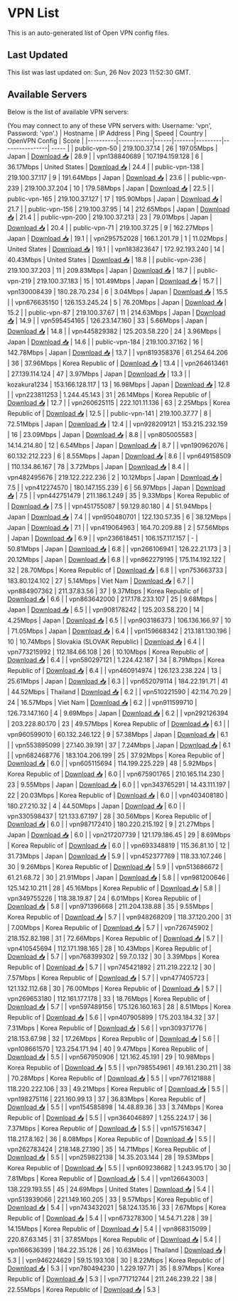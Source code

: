 # VPN List

This is an auto-generated list of Open VPN config files.

## Last Updated

This list was last updated on: Sun, 26 Nov 2023 11:52:30 GMT.

## Available Servers

Below is the list of available VPN servers:

(You may connect to any of these VPN servers with: Username: 'vpn', Password: 'vpn'.)
| Hostname | IP Address | Ping | Speed | Country | OpenVPN Config | Score |
|----------|------------|------|-------|---------|----------------| ----- |
| public-vpn-50 | 219.100.37.14 | 26 | 197.05Mbps | Japan | [Download 📥](./configs/server_0_JP.ovpn) | 28.9 |
| vpn138840689 | 107.194.159.128 | 6 | 36.17Mbps | United States | [Download 📥](./configs/server_1_US.ovpn) | 24.4 |
| public-vpn-138 | 219.100.37.117 | 9 | 191.64Mbps | Japan | [Download 📥](./configs/server_2_JP.ovpn) | 23.6 |
| public-vpn-239 | 219.100.37.204 | 10 | 179.58Mbps | Japan | [Download 📥](./configs/server_3_JP.ovpn) | 22.5 |
| public-vpn-165 | 219.100.37.127 | 17 | 195.90Mbps | Japan | [Download 📥](./configs/server_4_JP.ovpn) | 21.7 |
| public-vpn-156 | 219.100.37.95 | 14 | 212.65Mbps | Japan | [Download 📥](./configs/server_5_JP.ovpn) | 21.4 |
| public-vpn-200 | 219.100.37.213 | 23 | 79.01Mbps | Japan | [Download 📥](./configs/server_6_JP.ovpn) | 20.4 |
| public-vpn-71 | 219.100.37.25 | 9 | 162.27Mbps | Japan | [Download 📥](./configs/server_7_JP.ovpn) | 19.1 |
| vpn295752028 | 166.1.201.79 | 1 | 11.02Mbps | United States | [Download 📥](./configs/server_8_US.ovpn) | 19.1 |
| vpn183823647 | 172.92.193.240 | 14 | 40.43Mbps | United States | [Download 📥](./configs/server_9_US.ovpn) | 18.8 |
| public-vpn-236 | 219.100.37.203 | 11 | 209.83Mbps | Japan | [Download 📥](./configs/server_10_JP.ovpn) | 18.7 |
| public-vpn-219 | 219.100.37.183 | 15 | 101.49Mbps | Japan | [Download 📥](./configs/server_11_JP.ovpn) | 15.7 |
| vpn130008439 | 180.28.70.234 | 6 | 3.04Mbps | Japan | [Download 📥](./configs/server_12_JP.ovpn) | 15.5 |
| vpn676635150 | 126.153.245.24 | 5 | 76.20Mbps | Japan | [Download 📥](./configs/server_13_JP.ovpn) | 15.2 |
| public-vpn-87 | 219.100.37.67 | 11 | 214.63Mbps | Japan | [Download 📥](./configs/server_14_JP.ovpn) | 14.9 |
| vpn595454165 | 126.23.147.160 | 33 | 5.66Mbps | Japan | [Download 📥](./configs/server_15_JP.ovpn) | 14.8 |
| vpn445829382 | 125.203.58.220 | 24 | 3.96Mbps | Japan | [Download 📥](./configs/server_16_JP.ovpn) | 14.6 |
| public-vpn-184 | 219.100.37.162 | 16 | 142.78Mbps | Japan | [Download 📥](./configs/server_17_JP.ovpn) | 13.7 |
| vpn819358376 | 61.254.64.206 | 36 | 37.96Mbps | Korea Republic of | [Download 📥](./configs/server_18_KR.ovpn) | 13.4 |
| vpn264613461 | 27.139.114.124 | 47 | 3.97Mbps | Japan | [Download 📥](./configs/server_19_JP.ovpn) | 13.3 |
| kozakura1234 | 153.166.128.117 | 13 | 16.98Mbps | Japan | [Download 📥](./configs/server_20_JP.ovpn) | 12.8 |
| vpn223811253 | 1.244.45.143 | 31 | 26.14Mbps | Korea Republic of | [Download 📥](./configs/server_21_KR.ovpn) | 12.7 |
| vpn260625115 | 222.101.11.136 | 63 | 2.25Mbps | Korea Republic of | [Download 📥](./configs/server_22_KR.ovpn) | 12.5 |
| public-vpn-141 | 219.100.37.77 | 8 | 72.51Mbps | Japan | [Download 📥](./configs/server_23_JP.ovpn) | 12.4 |
| vpn928209121 | 153.215.232.159 | 16 | 23.09Mbps | Japan | [Download 📥](./configs/server_24_JP.ovpn) | 8.8 |
| vpn805005583 | 14.14.214.80 | 12 | 6.54Mbps | Japan | [Download 📥](./configs/server_25_JP.ovpn) | 8.7 |
| vpn190962076 | 60.132.212.223 | 6 | 8.55Mbps | Japan | [Download 📥](./configs/server_26_JP.ovpn) | 8.6 |
| vpn649158509 | 110.134.86.167 | 78 | 3.72Mbps | Japan | [Download 📥](./configs/server_27_JP.ovpn) | 8.4 |
| vpn482495676 | 219.122.222.236 | 2 | 10.12Mbps | Japan | [Download 📥](./configs/server_28_JP.ovpn) | 7.5 |
| vpn412274570 | 180.147.155.239 | 6 | 56.97Mbps | Japan | [Download 📥](./configs/server_29_JP.ovpn) | 7.5 |
| vpn442751479 | 211.186.1.249 | 35 | 9.33Mbps | Korea Republic of | [Download 📥](./configs/server_30_KR.ovpn) | 7.5 |
| vpn451755087 | 59.129.80.180 | 4 | 51.94Mbps | Japan | [Download 📥](./configs/server_31_JP.ovpn) | 7.4 |
| vpn950480701 | 122.130.57.35 | 6 | 38.12Mbps | Japan | [Download 📥](./configs/server_32_JP.ovpn) | 7.1 |
| vpn419064963 | 164.70.209.88 | 2 | 57.56Mbps | Japan | [Download 📥](./configs/server_33_JP.ovpn) | 6.9 |
| vpn236618451 | 106.157.117.157 | - | 50.81Mbps | Japan | [Download 📥](./configs/server_34_JP.ovpn) | 6.8 |
| vpn266106941 | 126.22.21.173 | 3 | 20.12Mbps | Japan | [Download 📥](./configs/server_35_JP.ovpn) | 6.8 |
| vpn862279195 | 175.114.192.122 | 32 | 28.70Mbps | Korea Republic of | [Download 📥](./configs/server_36_KR.ovpn) | 6.8 |
| vpn753663733 | 183.80.124.102 | 27 | 5.14Mbps | Viet Nam | [Download 📥](./configs/server_37_VN.ovpn) | 6.7 |
| vpn884907362 | 211.37.83.56 | 37 | 9.37Mbps | Korea Republic of | [Download 📥](./configs/server_38_KR.ovpn) | 6.6 |
| vpn863642000 | 217.178.233.107 | 25 | 9.68Mbps | Japan | [Download 📥](./configs/server_39_JP.ovpn) | 6.5 |
| vpn908178242 | 125.203.58.220 | 14 | 4.25Mbps | Japan | [Download 📥](./configs/server_40_JP.ovpn) | 6.5 |
| vpn903186373 | 106.136.166.97 | 10 | 71.05Mbps | Japan | [Download 📥](./configs/server_41_JP.ovpn) | 6.4 |
| vpn159668342 | 213.181.130.196 | 10 | 10.74Mbps | Slovakia (SLOVAK Republic) | [Download 📥](./configs/server_42_SK.ovpn) | 6.4 |
| vpn773215992 | 112.184.66.108 | 26 | 10.10Mbps | Korea Republic of | [Download 📥](./configs/server_43_KR.ovpn) | 6.4 |
| vpn580297121 | 1.224.42.187 | 34 | 8.79Mbps | Korea Republic of | [Download 📥](./configs/server_44_KR.ovpn) | 6.4 |
| vpn460914974 | 126.123.238.224 | 13 | 25.61Mbps | Japan | [Download 📥](./configs/server_45_JP.ovpn) | 6.3 |
| vpn652079114 | 184.22.191.71 | 41 | 44.52Mbps | Thailand | [Download 📥](./configs/server_46_TH.ovpn) | 6.2 |
| vpn510221590 | 42.114.70.29 | 24 | 16.57Mbps | Viet Nam | [Download 📥](./configs/server_47_VN.ovpn) | 6.2 |
| vpn911599710 | 126.73.147.160 | 4 | 9.69Mbps | Japan | [Download 📥](./configs/server_48_JP.ovpn) | 6.2 |
| vpn292126394 | 203.228.80.170 | 23 | 49.57Mbps | Korea Republic of | [Download 📥](./configs/server_49_KR.ovpn) | 6.1 |
| vpn960599010 | 60.132.246.122 | 9 | 57.38Mbps | Japan | [Download 📥](./configs/server_50_JP.ovpn) | 6.1 |
| vpn553895099 | 27.140.39.191 | 37 | 7.24Mbps | Japan | [Download 📥](./configs/server_51_JP.ovpn) | 6.1 |
| vpn682468776 | 183.104.206.199 | 25 | 37.92Mbps | Korea Republic of | [Download 📥](./configs/server_52_KR.ovpn) | 6.0 |
| vpn605115694 | 114.199.225.229 | 48 | 5.92Mbps | Korea Republic of | [Download 📥](./configs/server_53_KR.ovpn) | 6.0 |
| vpn675901765 | 210.165.114.230 | 23 | 9.55Mbps | Japan | [Download 📥](./configs/server_54_JP.ovpn) | 6.0 |
| vpn343765291 | 14.43.111.197 | 22 | 20.03Mbps | Korea Republic of | [Download 📥](./configs/server_55_KR.ovpn) | 6.0 |
| vpn403408180 | 180.27.210.32 | 4 | 44.50Mbps | Japan | [Download 📥](./configs/server_56_JP.ovpn) | 6.0 |
| vpn330598437 | 121.133.67.197 | 28 | 30.56Mbps | Korea Republic of | [Download 📥](./configs/server_57_KR.ovpn) | 6.0 |
| vpn987172410 | 180.220.215.192 | 9 | 21.27Mbps | Japan | [Download 📥](./configs/server_58_JP.ovpn) | 6.0 |
| vpn217207739 | 121.179.186.45 | 29 | 8.69Mbps | Korea Republic of | [Download 📥](./configs/server_59_KR.ovpn) | 6.0 |
| vpn693348819 | 115.36.81.10 | 12 | 31.73Mbps | Japan | [Download 📥](./configs/server_60_JP.ovpn) | 5.9 |
| vpn452377769 | 118.33.107.246 | 30 | 9.26Mbps | Korea Republic of | [Download 📥](./configs/server_61_KR.ovpn) | 5.9 |
| vpn513686672 | 61.21.68.72 | 30 | 21.91Mbps | Japan | [Download 📥](./configs/server_62_JP.ovpn) | 5.8 |
| vpn981200646 | 125.142.10.211 | 28 | 45.16Mbps | Korea Republic of | [Download 📥](./configs/server_63_KR.ovpn) | 5.8 |
| vpn349755226 | 118.38.19.87 | 24 | 6.01Mbps | Korea Republic of | [Download 📥](./configs/server_64_KR.ovpn) | 5.8 |
| vpn971396668 | 211.204.138.88 | 35 | 9.55Mbps | Korea Republic of | [Download 📥](./configs/server_65_KR.ovpn) | 5.7 |
| vpn948268209 | 118.37.120.200 | 31 | 7.00Mbps | Korea Republic of | [Download 📥](./configs/server_66_KR.ovpn) | 5.7 |
| vpn726745902 | 218.152.82.198 | 31 | 72.66Mbps | Korea Republic of | [Download 📥](./configs/server_67_KR.ovpn) | 5.7 |
| vpn410545694 | 112.171.198.165 | 28 | 10.43Mbps | Korea Republic of | [Download 📥](./configs/server_68_KR.ovpn) | 5.7 |
| vpn768399302 | 59.7.0.132 | 30 | 3.39Mbps | Korea Republic of | [Download 📥](./configs/server_69_KR.ovpn) | 5.7 |
| vpn745421892 | 211.219.222.12 | 30 | 7.57Mbps | Korea Republic of | [Download 📥](./configs/server_70_KR.ovpn) | 5.7 |
| vpn477405723 | 121.132.112.68 | 30 | 76.00Mbps | Korea Republic of | [Download 📥](./configs/server_71_KR.ovpn) | 5.7 |
| vpn269653180 | 112.161.177.178 | 33 | 18.76Mbps | Korea Republic of | [Download 📥](./configs/server_72_KR.ovpn) | 5.7 |
| vpn597489156 | 175.126.160.163 | 28 | 8.51Mbps | Korea Republic of | [Download 📥](./configs/server_73_KR.ovpn) | 5.6 |
| vpn407905899 | 175.203.184.32 | 37 | 7.31Mbps | Korea Republic of | [Download 📥](./configs/server_74_KR.ovpn) | 5.6 |
| vpn309371776 | 218.153.67.98 | 32 | 17.26Mbps | Korea Republic of | [Download 📥](./configs/server_75_KR.ovpn) | 5.6 |
| vpn108661570 | 123.254.171.94 | 40 | 9.47Mbps | Korea Republic of | [Download 📥](./configs/server_76_KR.ovpn) | 5.5 |
| vpn567950906 | 121.162.45.191 | 29 | 10.98Mbps | Korea Republic of | [Download 📥](./configs/server_77_KR.ovpn) | 5.5 |
| vpn798554961 | 49.161.230.211 | 38 | 70.28Mbps | Korea Republic of | [Download 📥](./configs/server_78_KR.ovpn) | 5.5 |
| vpn776121888 | 118.220.222.106 | 33 | 49.21Mbps | Korea Republic of | [Download 📥](./configs/server_79_KR.ovpn) | 5.5 |
| vpn198275116 | 221.160.99.13 | 37 | 36.83Mbps | Korea Republic of | [Download 📥](./configs/server_80_KR.ovpn) | 5.5 |
| vpn154585898 | 14.48.89.36 | 33 | 3.74Mbps | Korea Republic of | [Download 📥](./configs/server_81_KR.ovpn) | 5.5 |
| vpn364046897 | 1.255.224.17 | 36 | 7.37Mbps | Korea Republic of | [Download 📥](./configs/server_82_KR.ovpn) | 5.5 |
| vpn157516347 | 118.217.8.162 | 36 | 8.08Mbps | Korea Republic of | [Download 📥](./configs/server_83_KR.ovpn) | 5.5 |
| vpn262783424 | 218.148.27.190 | 35 | 14.71Mbps | Korea Republic of | [Download 📥](./configs/server_84_KR.ovpn) | 5.5 |
| vpn259822138 | 14.35.203.144 | 28 | 19.53Mbps | Korea Republic of | [Download 📥](./configs/server_85_KR.ovpn) | 5.5 |
| vpn609238682 | 1.243.95.170 | 30 | 7.81Mbps | Korea Republic of | [Download 📥](./configs/server_86_KR.ovpn) | 5.4 |
| vpn126643003 | 138.229.193.55 | 45 | 24.69Mbps | United States | [Download 📥](./configs/server_87_US.ovpn) | 5.4 |
| vpn513939066 | 221.149.160.205 | 33 | 9.57Mbps | Korea Republic of | [Download 📥](./configs/server_88_KR.ovpn) | 5.4 |
| vpn743432021 | 58.124.135.16 | 33 | 7.67Mbps | Korea Republic of | [Download 📥](./configs/server_89_KR.ovpn) | 5.4 |
| vpn673278300 | 14.54.71.228 | 39 | 14.15Mbps | Korea Republic of | [Download 📥](./configs/server_90_KR.ovpn) | 5.4 |
| vpn868315099 | 220.87.63.145 | 31 | 37.85Mbps | Korea Republic of | [Download 📥](./configs/server_91_KR.ovpn) | 5.4 |
| vpn166636399 | 184.22.35.126 | 26 | 10.63Mbps | Thailand | [Download 📥](./configs/server_92_TH.ovpn) | 5.3 |
| vpn946224629 | 59.15.193.108 | 30 | 8.22Mbps | Korea Republic of | [Download 📥](./configs/server_93_KR.ovpn) | 5.3 |
| vpn780494230 | 1.229.197.71 | 35 | 8.97Mbps | Korea Republic of | [Download 📥](./configs/server_94_KR.ovpn) | 5.3 |
| vpn771712744 | 211.246.239.22 | 38 | 22.55Mbps | Korea Republic of | [Download 📥](./configs/server_95_KR.ovpn) | 5.3 |
